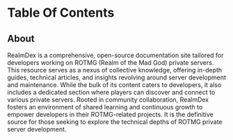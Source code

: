 # Table Of Contents

## About

RealmDex is a comprehensive, open-source documentation site tailored for developers working on ROTMG (Realm of the Mad God) private servers. This resource serves as a nexus of collective knowledge, offering in-depth guides, technical articles, and insights revolving around server development and maintenance. While the bulk of its content caters to developers, it also includes a dedicated section where players can discover and connect to various private servers. Rooted in community collaboration, RealmDex fosters an environment of shared learning and continuous growth to empower developers in their ROTMG-related projects. It is the definitive source for those seeking to explore the technical depths of ROTMG private server development.
